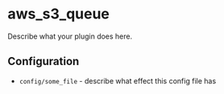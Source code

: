 aws_s3_queue
========

Describe what your plugin does here.

Configuration
-------------

* `config/some_file` - describe what effect this config file has
